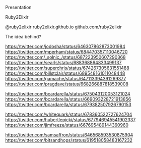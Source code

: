Presentation



Ruby2Elixir


@ruby2elixir
ruby2elixir.github.io
github.com/ruby2elixir



The idea behind?


https://twitter.com/jodosha/status/646307862873001984
https://twitter.com/mperham/status/684470357110046720
https://twitter.com/_solnic_/status/687223950607290368
https://twitter.com/searls/status/688368864833499137
https://twitter.com/superchris/status/674267305631551488
https://twitter.com/billstclair/status/689548161011048448
https://twitter.com/gamache/status/647113394391269377
https://twitter.com/pragdave/status/668266887818539008

https://twitter.com/bcardarella/status/675043120053121024
https://twitter.com/bcardarella/status/669093228721913856
https://twitter.com/bcardarella/status/679382507926790153

https://twitter.com/whitequark/status/678360522727624704
https://twitter.com/hubertlepicki/status/677946945541902337
https://twitter.com/jimfreeze/status/667695489144360960

https://twitter.com/samsaffron/status/646568593530875904
https://twitter.com/bitsandhops/status/619518058483167232
